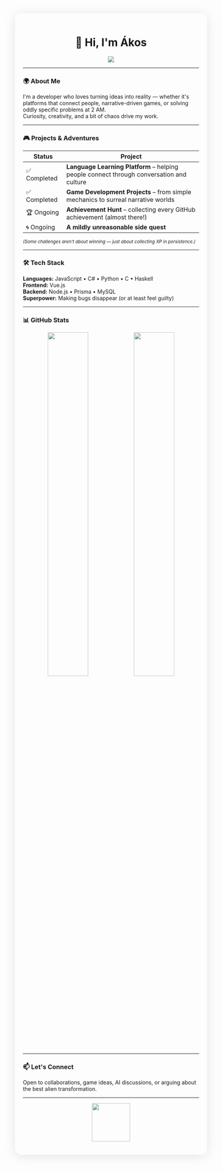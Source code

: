 <!-- GitHub README - TaborosiAkos -->

<style>
  .glass {
    background: rgba(255, 255, 255, 0.08);
    border-radius: 16px;
    border: 1px solid rgba(255, 255, 255, 0.18);
    box-shadow: 0 4px 30px rgba(0, 0, 0, 0.1);
    backdrop-filter: blur(10px);
    -webkit-backdrop-filter: blur(10px);
    padding: 20px;
    max-width: 900px;
    margin: auto;
  }
</style>

<div class="glass">

<h1 align="center">👋 Hi, I'm Ákos</h1>

<p align="center">
  <img src="https://readme-typing-svg.herokuapp.com?font=Fira+Code&size=20&duration=3000&pause=800&color=00C2FF&center=true&vCenter=true&width=550&lines=Full-Stack+Developer;AI+Enthusiast;Building+useful+things;Always+learning,+never+stopping."/>
</p>

---

### 🌍 About Me  
I'm a developer who loves turning ideas into reality — whether it's platforms that connect people, narrative-driven games, or solving oddly specific problems at 2 AM.  
Curiosity, creativity, and a bit of chaos drive my work.

---

### 🎮 Projects & Adventures  

| Status | Project |
|--------|---------|
| ✅ Completed | **Language Learning Platform** – helping people connect through conversation and culture |
| ✅ Completed | **Game Development Projects** – from simple mechanics to surreal narrative worlds |
| 🏆 Ongoing | **Achievement Hunt** – collecting every GitHub achievement (almost there!) |
| 🌀 Ongoing | <span title="Statistically unwinnable. Still trying. (20v1 – negative aura)">**A mildly unreasonable side quest**</span> |

<sub><i>(Some challenges aren't about winning — just about collecting XP in persistence.)</i></sub>

---

### 🛠 Tech Stack

**Languages:** JavaScript • C# • Python • C • <span title="I have seen things because of this language">Haskell</span>  
**Frontend:** Vue.js  
**Backend:** Node.js • Prisma • MySQL  
**Superpower:** Making bugs disappear (or at least feel guilty)

---

### 📊 GitHub Stats  
<p align="center">
  <img width="48%" src="https://github-readme-stats-salesp07.vercel.app/api?username=TaborosiAkos&show_icons=true&count_private=true&theme=tokyonight&border_radius=12"/>
  <img width="48%" src="https://github-readme-streak-stats.herokuapp.com?user=TaborosiAkos&theme=tokyonight&border_radius=12"/>
</p>

---

### 📫 Let's Connect  
Open to collaborations, game ideas, AI discussions, or arguing about the best alien transformation.  

---

<p align="center">
   <img src="https://media.giphy.com/media/5eLDrEaRGHegx2FeF2/giphy.gif" width="100"/>
</p>

</div>
